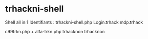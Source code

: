 # trhackni-shell
Shell all in 1
Identifiants :
trhackni-shell.php
Login:trhack
mdp:trhack

c99trkn.php + alfa-trkn.php
trhacknon
trhacknon

